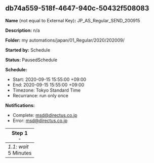 ## db74a559-518f-4647-940c-50432f508083

**Name** (not equal to External Key)**:** JP_AS_Regular_SEND_200915

**Description:** n/a

**Folder:** my automations/japan/01_Regular/2020/202009/

**Started by:** Schedule

**Status:** PausedSchedule

**Schedule:**

* Start: 2020-09-15 15:55:00 +09:00
* End: 2020-09-15 15:55:00 +09:00
* Timezone: Tokyo Standard Time
* Recurrance: run only once

**Notifications:**

* Complete: msd@directus.co.jp
* Error: msd@directus.co.jp

| Step 1<br>_<small>-</small>_ |
| --- |
| _1.1: wait_<br>5 Minutes |
